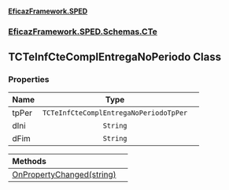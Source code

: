 #### [EficazFramework.SPED](EficazFrameworkSPED.md 'EficazFramework SPED')
### [EficazFramework.SPED.Schemas.CTe](EficazFramework.SPED.Schemas.CTe.md 'EficazFramework.SPED.Schemas.CTe')

## TCTeInfCteComplEntregaNoPeriodo Class
### Properties

| Name | Type | |
| :--- | :---: | :--- |
| tpPer | `TCTeInfCteComplEntregaNoPeriodoTpPer` |  |
| dIni | `String` |  |
| dFim | `String` |  |

| Methods | |
| :--- | :--- |
| [OnPropertyChanged(string)](EficazFramework.SPED.Schemas.CTe/TCTeInfCteComplEntregaNoPeriodo/OnPropertyChanged(string).md 'EficazFramework.SPED.Schemas.CTe.TCTeInfCteComplEntregaNoPeriodo.OnPropertyChanged(string)') | |
